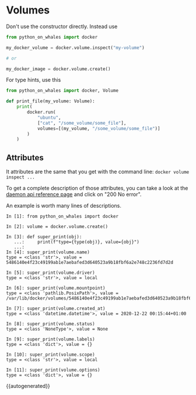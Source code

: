 # Volumes

Don't use the constructor directly. Instead use 
```python
from python_on_whales import docker

my_docker_volume = docker.volume.inspect("my-volume")

# or

my_docker_image = docker.volume.create()
```
For type hints, use this

```python
from python_on_whales import docker, Volume

def print_file(my_volume: Volume):
    print(
        docker.run(
            "ubuntu", 
            ["cat", "/some_volume/some_file"],
            volumes=[(my_volume, "/some_volume/some_file")]
        )
    )
```


## Attributes

It attributes are the same that you get with the command line:
`docker volume inspect ...`

To get a complete description of those attributes, you 
can take a look at 
the [daemon api reference page](https://docs.docker.com/engine/api/v1.40/#operation/VolumeInspect) 
and click on "200 No error".

An example is worth many lines of descriptions.

```
In [1]: from python_on_whales import docker

In [2]: volume = docker.volume.create()

In [3]: def super_print(obj):
   ...:     print(f"type={type(obj)}, value={obj}")
   ...:
In [4]: super_print(volume.name)
type = <class 'str'>, value = 5486140e4f23c49199ab1e7aebafed3d640523a9b18fbf6a2e748c2236fd7d2d

In [5]: super_print(volume.driver)
type = <class 'str'>, value = local

In [6]: super_print(volume.mountpoint)
type = <class 'pathlib.PosixPath'>, value = /var/lib/docker/volumes/5486140e4f23c49199ab1e7aebafed3d640523a9b18fbf6a2e748c2236fd7d2d/_data

In [7]: super_print(volume.created_at)
type = <class 'datetime.datetime'>, value = 2020-12-22 00:15:44+01:00

In [8]: super_print(volume.status)
type = <class 'NoneType'>, value = None

In [9]: super_print(volume.labels)
type = <class 'dict'>, value = {}

In [10]: super_print(volume.scope)
type = <class 'str'>, value = local

In [11]: super_print(volume.options)
type = <class 'dict'>, value = {}
```

{{autogenerated}}
